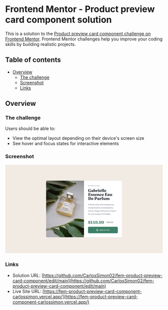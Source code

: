 # Frontend Mentor - Product preview card component solution

This is a solution to the [Product preview card component challenge on Frontend Mentor](https://www.frontendmentor.io/challenges/product-preview-card-component-GO7UmttRfa). Frontend Mentor challenges help you improve your coding skills by building realistic projects. 

## Table of contents

- [Overview](#overview)
  - [The challenge](#the-challenge)
  - [Screenshot](#screenshot)
  - [Links](#links)

## Overview

### The challenge

Users should be able to:

- View the optimal layout depending on their device's screen size
- See hover and focus states for interactive elements

### Screenshot

![](./screenshot.jpg)

### Links

- Solution URL: [https://github.com/CarlosSimon02/fem-product-preview-card-component/edit/main](https://github.com/CarlosSimon02/fem-product-preview-card-component/edit/main)
- Live Site URL: [https://fem-product-preview-card-component-carlossimon.vercel.app/](https://fem-product-preview-card-component-carlossimon.vercel.app/)
